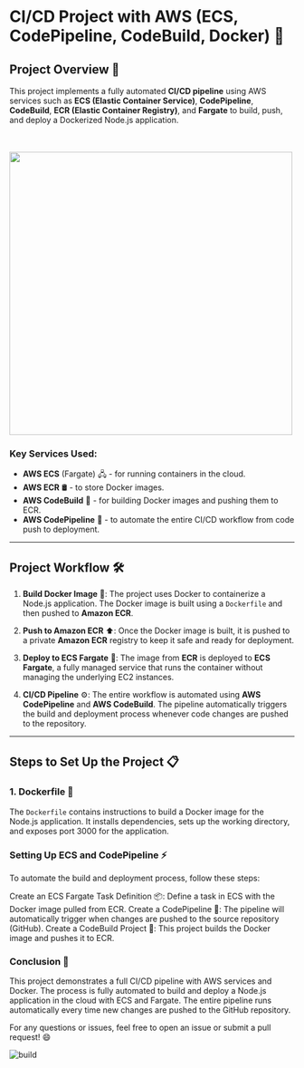 # CI/CD Project with AWS (ECS, CodePipeline, CodeBuild, Docker) 🚀

## Project Overview 🌟
This project implements a fully automated **CI/CD pipeline** using AWS services such as **ECS (Elastic Container Service)**, **CodePipeline**, **CodeBuild**, **ECR (Elastic Container Registry)**, and **Fargate** to build, push, and deploy a Dockerized Node.js application.
<br><br><br>

<img src="https://github.com/user-attachments/assets/37c2d862-cd85-481e-93e1-9f81b51f9ae9" width="500"/>


### Key Services Used:
- **AWS ECS** (Fargate) 🖧 - for running containers in the cloud.
- **AWS ECR** 🛢️ - to store Docker images.
- **AWS CodeBuild** 🔨 - for building Docker images and pushing them to ECR.
- **AWS CodePipeline** 🔄 - to automate the entire CI/CD workflow from code push to deployment.

---

## Project Workflow 🛠️
1. **Build Docker Image** 🐳: 
   The project uses Docker to containerize a Node.js application. The Docker image is built using a `Dockerfile` and then pushed to **Amazon ECR**.

2. **Push to Amazon ECR** ⬆️: 
   Once the Docker image is built, it is pushed to a private **Amazon ECR** registry to keep it safe and ready for deployment.

3. **Deploy to ECS Fargate** 🚢: 
   The image from **ECR** is deployed to **ECS Fargate**, a fully managed service that runs the container without managing the underlying EC2 instances.

4. **CI/CD Pipeline** ⚙️:
   The entire workflow is automated using **AWS CodePipeline** and **AWS CodeBuild**. The pipeline automatically triggers the build and deployment process whenever code changes are pushed to the repository.

---

## Steps to Set Up the Project 📋

### 1. **Dockerfile** 📝
The `Dockerfile` contains instructions to build a Docker image for the Node.js application. It installs dependencies, sets up the working directory, and exposes port 3000 for the application.

### Setting Up ECS and CodePipeline ⚡
To automate the build and deployment process, follow these steps:

Create an ECS Fargate Task Definition 📦: Define a task in ECS with the Docker image pulled from ECR.
Create a CodePipeline 🔗: The pipeline will automatically trigger when changes are pushed to the source repository (GitHub).
Create a CodeBuild Project 🔨: This project builds the Docker image and pushes it to ECR.

### Conclusion 🎉
This project demonstrates a full CI/CD pipeline with AWS services and Docker. The process is fully automated to build and deploy a Node.js application in the cloud with ECS and Fargate. The entire pipeline runs automatically every time new changes are pushed to the GitHub repository.

For any questions or issues, feel free to open an issue or submit a pull request! 😄

![build](https://github.com/user-attachments/assets/a2ce4145-95e0-4664-aab3-129f52b5fef0)

